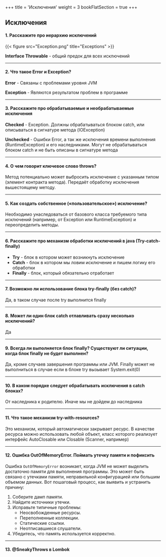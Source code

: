 +++
title = 'Исключения'
weight = 3
bookFlatSection = true
+++

## Исключения

#### 1. Расскажите про иерархию исключений
{{< figure src="Exception.png" title="Exceptions" >}}

  **Interface Throwable** - общий предок для всех исключений

---
#### 2. Что такое Error и Exception?
  **Error** - Связаны с проблемами уровня JVM

  **Exception** - Являются результатом проблем в программе

---
#### 3. Расскажите про обрабатываемые и необрабатываемые исключения
  **Checked** - Exception. Должны обрабатываться блоком catch, или описываться в сигнатуре метода (IOException)

  **Unchecked** - Ошибки Error, а так же исключения времени выполнения (RuntimeException) и его наследниками. Могут не обрабатываться блоком catch и не быть описаны в сигнатуре метода

---
#### 4. О чем говорит ключевое слово throws?
Метод потенциально может выбросить исключение с указанным типом (элемент контракта метода). Передаёт обработку исключения вышестоящему методу.

---
#### 5. Как создать собственное («пользовательское») исключение?
Необходимо унаследоваться от базового класса требуемого типа исключений (например, от Exception или RuntimeException) и переопределить методы.

---
#### 6. Расскажите про механизм обработки исключений в java (Try-catch-finally)
- **Try** - блок в котором может возникнуть исключение
- **Catch** - блок в котором мы ловим исключение и пишем логику его обработки
- **Finally** - блок, который обязательно отработает

---
#### 7. Возможно ли использование блока try-finally (без catch)?
Да, в таком случае после try выполнится finally

---
#### 8. Может ли один блок catch отлавливать сразу несколько исключений?
Да

---
#### 9. Всегда ли выполняется блок finally? Существуют ли ситуации, когда блок finally не будет выполнен?
Да, кроме случаев завершения программы или JVM. 
Finally может не выполниться в случае если в блоке try вызывает System.exit(0)

---
#### 10. В каком порядке следует обрабатывать исключения в catch блоках?
От наследника к родителю. Иначе мы не дойдем до наследника

---
#### 11. Что такое механизм try-with-resources?
Это механизм, который автоматически закрывает ресурс. В качестве ресурса можно использовать любой объект, класс которого реализует интерфейс AutoClosable или Closable (Scanner, например)

---
#### 12. Ошибка OutOfMemoryError. Поймать утечку памяти и пофиксить
Ошибка `OutOfMemoryError` возникает, когда JVM не может выделить достаточно памяти для выполнения программы. Это может быть связано с утечками памяти, неправильной конфигурацией или большим объемом данных. Вот пошаговый процесс, как выявить и устранить причину:

1. Соберите дамп памяти.
2. Найдите источники утечки.
3. Исправьте типичные проблемы:
   - Неосвобожденные ресурсы.
   - Переполненные коллекции.
   - Статические ссылки.
   - Неотписавшиеся слушатели.
4. Убедитесь, что память используется корректно. 

---
#### 13. @SneakyThrows в Lombok
